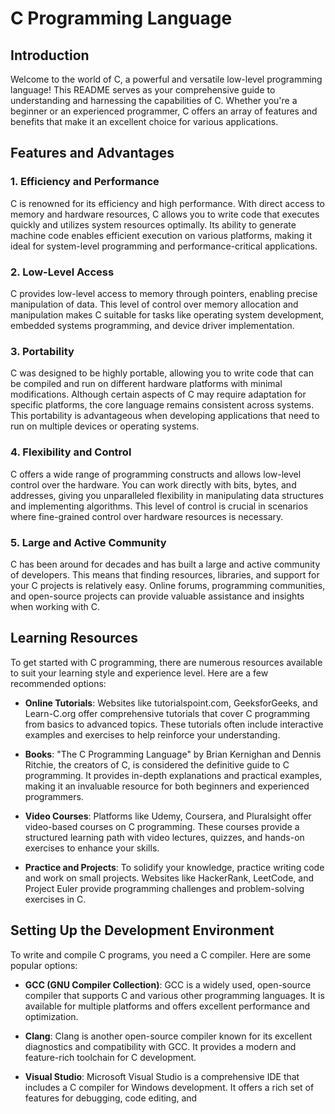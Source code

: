 # C Programming Language

## Introduction

Welcome to the world of C, a powerful and versatile low-level programming language! This README serves as your comprehensive guide to understanding and harnessing the capabilities of C. Whether you're a beginner or an experienced programmer, C offers an array of features and benefits that make it an excellent choice for various applications.

## Features and Advantages

### 1. Efficiency and Performance
C is renowned for its efficiency and high performance. With direct access to memory and hardware resources, C allows you to write code that executes quickly and utilizes system resources optimally. Its ability to generate machine code enables efficient execution on various platforms, making it ideal for system-level programming and performance-critical applications.

### 2. Low-Level Access
C provides low-level access to memory through pointers, enabling precise manipulation of data. This level of control over memory allocation and manipulation makes C suitable for tasks like operating system development, embedded systems programming, and device driver implementation.

### 3. Portability
C was designed to be highly portable, allowing you to write code that can be compiled and run on different hardware platforms with minimal modifications. Although certain aspects of C may require adaptation for specific platforms, the core language remains consistent across systems. This portability is advantageous when developing applications that need to run on multiple devices or operating systems.

### 4. Flexibility and Control
C offers a wide range of programming constructs and allows low-level control over the hardware. You can work directly with bits, bytes, and addresses, giving you unparalleled flexibility in manipulating data structures and implementing algorithms. This level of control is crucial in scenarios where fine-grained control over hardware resources is necessary.

### 5. Large and Active Community
C has been around for decades and has built a large and active community of developers. This means that finding resources, libraries, and support for your C projects is relatively easy. Online forums, programming communities, and open-source projects can provide valuable assistance and insights when working with C.

## Learning Resources

To get started with C programming, there are numerous resources available to suit your learning style and experience level. Here are a few recommended options:

- **Online Tutorials**: Websites like tutorialspoint.com, GeeksforGeeks, and Learn-C.org offer comprehensive tutorials that cover C programming from basics to advanced topics. These tutorials often include interactive examples and exercises to help reinforce your understanding.

- **Books**: "The C Programming Language" by Brian Kernighan and Dennis Ritchie, the creators of C, is considered the definitive guide to C programming. It provides in-depth explanations and practical examples, making it an invaluable resource for both beginners and experienced programmers.

- **Video Courses**: Platforms like Udemy, Coursera, and Pluralsight offer video-based courses on C programming. These courses provide a structured learning path with video lectures, quizzes, and hands-on exercises to enhance your skills.

- **Practice and Projects**: To solidify your knowledge, practice writing code and work on small projects. Websites like HackerRank, LeetCode, and Project Euler provide programming challenges and problem-solving exercises in C.

## Setting Up the Development Environment

To write and compile C programs, you need a C compiler. Here are some popular options:

- **GCC (GNU Compiler Collection)**: GCC is a widely used, open-source compiler that supports C and various other programming languages. It is available for multiple platforms and offers excellent performance and optimization.

- **Clang**: Clang is another open-source compiler known for its excellent diagnostics and compatibility with GCC. It provides a modern and feature-rich toolchain for C development.

- **Visual Studio**: Microsoft Visual Studio is a comprehensive IDE that includes a C compiler for Windows development. It offers a rich set of features for debugging, code editing, and
